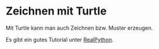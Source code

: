 # Zeichnen mit Turtle

Mit Turtle kann man auch Zeichnen bzw. Muster erzeugen.

Es  gibt ein gutes Tutorial unter [RealPython](https://realpython.com/beginners-guide-python-turtle/).
